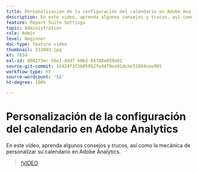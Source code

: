 ```yaml
---
title: Personalización de la configuración del calendario en Adobe Analytics
description: En este vídeo, aprenda algunos consejos y trucos, así como la mecánica de personalizar su calendario en Adobe Analytics.
feature: Report Suite Settings
topic: Administration
role: Admin
level: Beginner
doc-type: feature video
thumbnail: 333003.jpg
kt: 7654
exl-id: d04273ec-58e1-4dd7-b0b2-84708e059a62
source-git-commit: 32424f3f2b05952fe4df9ea91dcbe51684cee905
workflow-type: ht
source-wordcount: '52'
ht-degree: 100%

---
```


# Personalización de la configuración del calendario en Adobe Analytics

En este vídeo, aprenda algunos consejos y trucos, así como la mecánica de personalizar su calendario en Adobe Analytics.

>[!VIDEO](https://video.tv.adobe.com/v/333003/?quality=12&learn=on)
